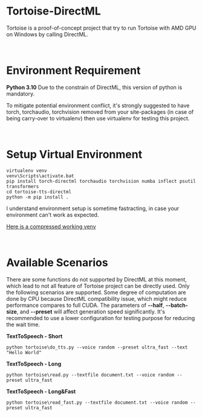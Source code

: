 # Tortoise-DirectML 


Tortoise is a proof-of-concept project that try to run Tortoise with AMD GPU on Windows by calling DirectML. 

<br>


# Environment Requirement 


**Python 3.10** Due to the constrain of DirectML, this version of python is mandatory. 


To mitigate potential environment conflict, it's strongly suggested to have torch, torchaudio, torchvision removed from your site-packages (in case of being carry-over to virtualenv) then use virtualenv for testing this project.


<br>

# Setup Virtual Environment
``` CMD
virtualenv venv 
venv\Scripts\activate.bat
pip install torch-directml torchaudio torchvision numba inflect psutil transformers
cd tortoise-tts-directml
python -m pip install .
```

I understand environment setup is sometime fastracting, in case your environment can't work as expected. 

[Here is a compressed working venv](https://drive.google.com/file/d/1-zSrs1La-ZNLUTf2aiMjSaAI2JOhdQ2P/view?usp=sharing)

<br>

# Available Scenarios
There are some functions do not supported by DirectML at this moment, which lead to not all feature of Tortoise project can be directly used. Only the following scenarios are supported. Some degree of computation are done by CPU because DirectML compatibility issue, which might reduce performance compares to full CUDA. 
The parameters of **--half**, **--batch-size**, and **--preset** will affect generation speed significantly. It's recommended to use a lower configuration for testing purpose for reducing the wait time. 

**TextToSpeech - Short**


``` CMD
python tortoise\do_tts.py --voice random --preset ultra_fast --text "Hello World" 
```

**TextToSpeech - Long**


``` CMD
python tortoise\read.py --textfile document.txt --voice random --preset ultra_fast
```

**TextToSpeech - Long&Fast**


``` CMD
python tortoise\read_fast.py --textfile document.txt --voice random --preset ultra_fast
```
